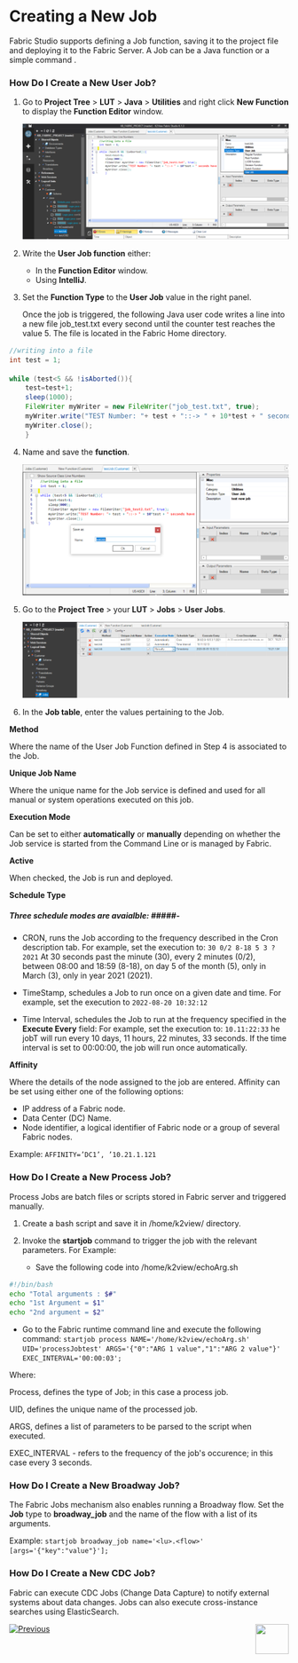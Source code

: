 # Creating a New Job

Fabric Studio supports defining a Job function, saving it to the project file and deploying it to the Fabric Server. A Job can be a Java function or a simple command .

### How Do I Create a New User Job?

1. Go to **Project Tree** > **LUT** > **Java** > **Utilities** and right click **New Function** to display the **Function Editor** window.

   <img src="/articles/20_jobs_and_batch_services/images/03_jobs_and_batch_services_create_a_job_userjob.PNG">     

2. Write the **User Job function** either:
   -    In the **Function Editor** window.
   -    Using **IntelliJ**.
3. Set the **Function Type** to the **User Job** value in the right panel. 

   Once the job is triggered, the following Java user code writes a line into a new file job_test.txt every second until the counter test reaches the value 5. The file is located in the Fabric Home directory. 

```java
//writing into a file
int test = 1;

while (test<5 && !isAborted()){
	test=test+1;
	sleep(1000);
	FileWriter myWriter = new FileWriter("job_test.txt", true);
	myWriter.write("TEST Number: "+ test + "::-> " + 10*test + " seconds have been going on since start/n");
	myWriter.close();
	}
```
  
4. Name and save the **function**.

   <img src="/articles/20_jobs_and_batch_services/images/04_jobs_and_batch_services_create_a_job_userjob.PNG">
   

5. Go to the **Project Tree** > your **LUT** > **Jobs** > **User Jobs**.

   <img src="/articles/20_jobs_and_batch_services/images/05_jobs_and_batch_services_create_a_job_userjob.PNG">  
   

6. In the **Job table**, enter the values pertaining to the Job.


**Method** 

Where the name of the User Job Function defined in Step 4 is associated to the Job.


**Unique Job Name** 

Where the unique name for the Job service is defined and used for all manual or system operations executed on this job.


**Execution Mode**

Can be set to either **automatically** or **manually** depending on whether the Job service is started from the Command Line or is managed by Fabric.


**Active**

When checked, the Job is run and deployed.


**Schedule Type** 

##### Three schedule modes are avaialble: #####-
 -  CRON, runs the Job according to the frequency described in the Cron description tab. For example, set the execution to:
	 ```30 0/2 8-18 5 3 ? 2021```
	 At 30 seconds past the minute (30), every 2 minutes (0/2), between 08:00 and 18:59 (8-18), on day 5 of the month (5), only in March (3), only in year 2021 (2021).
	
 -  TimeStamp, schedules a Job to run once on a given date and time. For example, set the execution to 
	 ```2022-08-20 10:32:12``` 
 -  Time Interval, schedules the Job to run at the frequency specified in the **Execute Every** field: For example, set the execution to:
	 ```10.11:22:33```
	 he jobT will run every 10 days, 11 hours, 22 minutes, 33 seconds. If the time interval is set to 00:00:00, the job will run once automatically.
	


**Affinity**

Where the details of the node assigned to the job are entered.  Affinity can be set using either one of the following options:
- IP address of a Fabric node.
- Data Center (DC) Name.
- Node identifier, a logical identifier of  Fabric node or a group of several Fabric nodes.

Example:
``` AFFINITY=’DC1’, ’10.21.1.121 ```


### How Do I Create a New Process Job?
Process Jobs are batch files or scripts stored in Fabric server and triggered manually.
1. Create a bash script and save it in /home/k2view/ directory.
2. Invoke the **startjob** command to trigger the job with the relevant parameters. 
   For Example:
  
   -  Save the following code into /home/k2view/echoArg.sh

```bash
#!/bin/bash
echo "Total arguments : $#"
echo "1st Argument = $1"
echo "2nd argument = $2"
```

   -  Go to the Fabric runtime command line and execute the following command:
```startjob process NAME='/home/k2view/echoArg.sh' UID='processJobtest' ARGS='{"0":"ARG 1 value","1":"ARG 2 value"}' EXEC_INTERVAL='00:00:03';```

   Where:
   
   Process, defines the type of Job; in this case a process job.
   
   UID, defines the unique name of the processed job.
   
   ARGS, defines a list of parameters to be parsed to the script when executed.
   
   EXEC_INTERVAL - refers to the frequency of the job's occurence; in this case every 3 seconds.


### How Do I Create a New Broadway Job?
The Fabric Jobs mechanism also enables running a Broadway flow.
Set the **Job** type to **broadway_job** and the name of the flow with a list of its arguments.

Example: 
```startjob broadway_job name='<lu>.<flow>' [args='{"key":"value"}'];```

### How Do I Create a New CDC Job?
Fabric can execute CDC Jobs (Change Data Capture) to notify external systems about data changes. 
Jobs can also execute cross-instance searches using ElasticSearch.
 

[![Previous](/articles/images/Previous.png)](/articles/20_jobs_and_batch_services/02_jobs_flow_and_status.md)[<img align="right" width="60" height="54" src="/articles/images/Next.png">](/articles/20_jobs_and_batch_services/04_jobs_commands.md)


